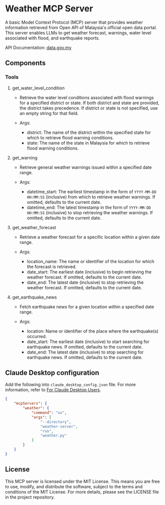 
# Weather MCP Server

A basic Model Context Protocol (MCP) server that provides weather information retrieved from Open API of Malaysia's official open data portal.
This server enables LLMs to get weather forecast, warnings, water level associated with flood, and earthquake reports.

API Documentation: [data.gov.my](https://developer.data.gov.my/)

## Components

### Tools

1. get_water_level_condition
    - Retrieve the water level conditions associated with flood warnings for a specified district or state.
        If both district and state are provided, the district takes precedence.
        If district or state is not specified, use an empty string for that field.

    - Args:
        - district: The name of the district within the specified state for which to retrieve flood warning conditions.
        - state: The name of the state in Malaysia for which to retrieve flood warning conditions.

2. get_warning
    - Retrieve general weather warnings issued within a specified date range.

    - Args:
        - datetime_start: The earliest timestamp in the form of `YYYY-MM-DD HH:MM:SS` (inclusive) from which to retrieve weather warnings. If omitted, defaults to the current date.
        - datetime_end: The latest timestamp in the form of `YYYY-MM-DD HH:MM:SS` (inclusive) to stop retrieving the weather warnings. If omitted, defaults to the current date.

3. get_weather_forecast
    - Retrieve a weather forecast for a specific location within a given date range.

    - Args:
        - location_name: The name or identifier of the location for which the forecast is retrieved.
        - date_start: The earliest date (inclusive) to begin retrieving the weather forecast. If omitted, defaults to the current date.
        - date_end: The latest date (inclusive) to stop retrieving the weather forecast. If omitted, defaults to the current date.

4. get_earthquake_news
    - Fetch earthquake news for a given location within a specified date range.

    - Args:
        - location: Name or identifier of the place where the earthquake(s) occurred.
        - date_start: The earliest date (inclusive) to start searching for earthquake news. If omitted, defaults to the current date.
        - date_end: The latest date (inclusive) to stop searching for earthquake news. If omitted, defaults to the current date.

## Claude Desktop configuration

Add the following into `claude_desktop_config.json` file. For more information, refer to [For Claude Desktop Users](https://modelcontextprotocol.io/quickstart/user).

```json
{
    "mcpServers": {
        "weather": {
            "command": "uv",
            "args": [
                "--directory",
                "weather-server",
                "run",
                "weather.py"
            ]
        }
    }
}
```

## License

This MCP server is licensed under the MIT License. This means you are free to use, modify, and distribute the software, subject to the terms and conditions of the MIT License. For more details, please see the LICENSE file in the project repository.

